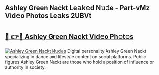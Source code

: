## Ashley Green Nackt Le𝚊k𝚎d N𝚞𝚍e - Part-vMz Vid𝚎o Photos Le𝚊ks 2UBVt

# <h2><a href="http://fb42dr7.evod.top/?m=Ashley+Green+Nackt">🔗 👉🔴 Ashley Green Nackt Vid𝚎o Ph𝚘t𝚘s</a></h2>

[![Ashley Green Nackt N𝚞d𝚎s](https://i.imgur.com/8V9OHl7.gif)](http://fb42dr7.evod.top/?m=Ashley+Green+Nackt)
Digital personality Ashley Green Nackt specializing in dance and lifestyle content on social platforms. Public figures Ashley Green Nackt are those who hold a position of influence or authority in society. 
